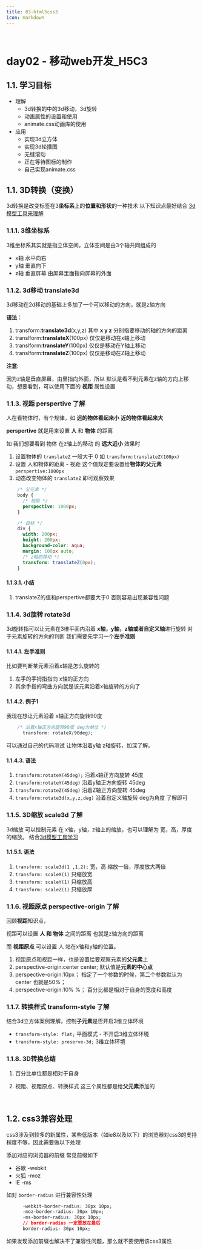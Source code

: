 ```yaml
---
title: 03-html5css3
icon: markdown
---
```


  ​
# day02 - 移动web开发_H5C3

## 1.1. 学习目标

- 理解
  - 3d转换的中的3d移动，3d旋转
  - 动画属性的设置和使用
  - animate.css动画库的使用
- 应用
  - 实现3d立方体
  - 实现3d轮播图
  - 无缝滚动
  - 正在等待图标的制作
  - 自己实现animate.css



## 1.1. 3D转换（变换）

3d转换是改变标签在3**坐标系**上的**位置和形状**的一种技术   以下知识点最好结合 [3d模型工具来理解](3d演示工具.html)

### 1.1.1. 3维坐标系

3维坐标系其实就是指立体空间，立体空间是由3个轴共同组成的  

- x轴 水平向右 
- y轴 垂直向下 
- z轴 垂直屏幕 由屏幕里面指向屏幕的外面  




### 1.1.2. 3d移动 translate3d

3d移动在2d移动的基础上多加了一个可以移动的方向，就是z轴方向



**语法：**

1. transform:**translate3d**(x,y,z)  其中 **x y z** 分别指要移动的轴的方向的距离
2. translform:**translateX**(100px)  仅仅是移动在x轴上移动
3. translform:**translateY**(100px)  仅仅是移动在Y轴上移动
4. translform:**translateZ**(100px)  仅仅是移动在Z轴上移动  

**注意**:

因为z轴是垂直屏幕，由里指向外面，所以 默认是看不到元素在z轴的方向上移动，想要看到，可以使用下面的 **视距** 属性设置



### 1.1.3. 视距 perspertive 了解

人在看物体时，有个规律，如 **远的物体看起来小** **近的物体看起来大**   

**perspertive** 就是用来设置  **人** 和 **物体** 的距离      



如 我们想要看到 物体 在z轴上的移动  的 **远大近小** 效果时  

1. 设置物体的 `translateZ` 一般大于 0  如  `transform:translateZ(100px)`
2. 设置 人和物体的距离 - 视距    这个值规定要设置给**物体的父元素**   `perspertive:1000px`
3. 动态改变物体的 `translateZ` 即可观察效果

```css
    /* 父元素 */
    body {
      /* 视距 */
      perspective: 1000px;
    }

    /* 目标 */
    div {
      width: 200px;
      height: 200px;
      background-color: aqua;
      margin: 100px auto;
      /* z轴的移动 */
      transform: translateZ(0px);
    }
```


#### 1.1.3.1. 小结

1. translateZ的值和perspertive都要大于0 否则容易出现兼容性问题



### 1.1.4. 3d旋转 rotate3d

3d旋转指可以让元素在3维平面内沿着 **x轴，y轴，z轴或者自定义轴**进行旋转  对于元素旋转的方向的判断 我们需要先学习一个**左手准则**

#### 1.1.4.1. 左手准则

比如要判断某元素沿着x轴是怎么旋转的

1. 左手的手拇指指向 x轴的正方向
2. 其余手指的弯曲方向就是该元素沿着x轴旋转的方向了




#### 1.1.4.2. 例子1

我现在想让元素沿着 x轴正方向旋转90度

```css
    /* 沿着x轴正方向旋转90度 deg为单位 */
      transform: rotateX(90deg);
```

  


可以通过自己的代码测试 让物体沿着y轴 z轴旋转，加深了解。

#### 1.1.4.3. 语法

1. `transform:rotateX(45deg);` 沿着x轴正方向旋转 45度
2. `transform:rotateY(45deg)` 沿着y轴正方向旋转 45deg
3. `transform:rotateZ(45deg)` 沿着Z轴正方向旋转 45deg
4. `transform:rotate3d(x,y,z,deg)` 沿着自定义轴旋转 deg为角度  了解即可

### 1.1.5. 3D缩放 scale3d 了解

3d缩放 可以控制元素 在 x轴，y轴，z轴上的缩放，也可以理解为 宽，高，厚度的缩放。 结合[3d模型工具学习](3d演示工具.html)

#### 1.1.5.1. 语法

1. `transform: scale3d(1 ,1,2);`  宽，高 缩放一倍，厚度放大两倍
2. `transform: scaleX(1)` 只缩放宽
3. `transform: scaleY(1)` 只缩放高
4. `transform: scaleZ(1)` 只缩放厚  

### 1.1.6. 视距原点 perspective-origin 了解

回顾**视距**知识点，

视距可以设置 **人 和 物体** 之间的距离 也就是z轴方向的距离   

而  **视距原点** 可以设置 人 站在x轴和y轴的位置。




1. 视距原点和视距一样，也是设置给要观察元素的**父元素**上
2. perspective-origin:center center; 默认值是**元素的中心点**
3. perspective-origin:10px；  指定了一个参数的时候，第二个参数默认为center 也就是50%；
4. perspective-origin:10% %； 百分比都是相对于自身的宽度和高度

### 1.1.7. 转换样式  transform-style 了解

结合3d立方体案例理解，控制**子元素**是否开启3维立体环境

- `transform-style: flat;`  平面模式  -  不开启3维立体环境
- `transform-style: preserve-3d;`  3维立体环境

### 1.1.8. 3D转换总结

1. 百分比单位都是相对于自身

2. 视距、视距原点、转换样式 这三个属性都是给**父元素**添加的

   ​




## 1.2. css3兼容处理

css3涉及到较多的新属性，某些低版本（如ie8以及以下）的浏览器对css3的支持程度不够，因此需要做以下处理

添加对应的浏览器的前缀 常见前缀如下

- 谷歌 -webkit
- 火狐 -moz
- IE -ms

如对 `border-radius` 进行兼容性处理   

```css
      -webkit-border-radius: 30px 10px;
      -moz-border-radius: 30px 10px;
      -ms-border-radius: 30px 10px;
	  // border-radius 一定要放在最后
      border-radius: 30px 10px;
```

如果发现添加前缀也解决不了兼容性问题，那么就不要使用该css3属性  